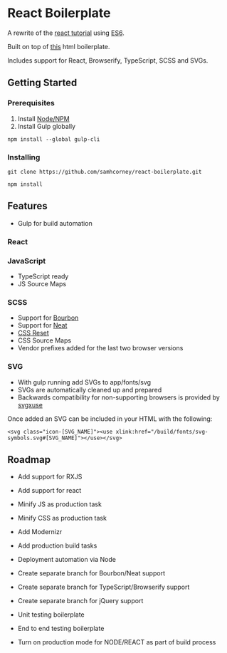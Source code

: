 # React Boilerplate

A rewrite of the [react tutorial](https://facebook.github.io/react/docs/tutorial.html) using [ES6](http://www.newmediacampaigns.com/blog/refactoring-react-components-to-es6-classes).

Built on top of [this](https://github.com/samhcorney/html-boilerplate) html boilerplate.

Includes support for React, Browserify, TypeScript, SCSS and SVGs.

## Getting Started

### Prerequisites

1. Install [Node/NPM](https://nodejs.org/en/download/)
2. Install Gulp globally

```
npm install --global gulp-cli
```
### Installing

```
git clone https://github.com/samhcorney/react-boilerplate.git
```

```
npm install
```

## Features

* Gulp for build automation

### React

### JavaScript
* TypeScript ready
* JS Source Maps

### SCSS

* Support for [Bourbon](http://bourbon.io)
* Support for [Neat](http://neat.bourbon.io)
* [CSS Reset](http://meyerweb.com/eric/tools/css/reset)
* CSS Source Maps
* Vendor prefixes added for the last two browser versions

### SVG

* With gulp running add SVGs to app/fonts/svg
* SVGs are automatically cleaned up and prepared
* Backwards compatibility for non-supporting browsers is provided by [svgxuse](https://github.com/Keyamoon/svgxuse)

Once added an SVG can be included in your HTML with the following:

```
<svg class="icon-[SVG_NAME]"><use xlink:href="/build/fonts/svg-symbols.svg#[SVG_NAME]"></use></svg>
```

## Roadmap
* Add support for RXJS
* Add support for react
* Minify JS as production task
* Minify CSS as production task
* Add Modernizr
* Add production build tasks
* Deployment automation via Node
* Create separate branch for Bourbon/Neat support
* Create separate branch for TypeScript/Browserify support
* Create separate branch for jQuery support
* Unit testing boilerplate
* End to end testing boilerplate

* Turn on production mode for NODE/REACT as part of build process

